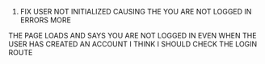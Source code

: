 1. FIX USER NOT INITIALIZED CAUSING THE YOU ARE NOT LOGGED IN ERRORS
 MORE

THE PAGE LOADS AND SAYS YOU ARE NOT LOGGED IN EVEN WHEN THE USER HAS CREATED AN ACCOUNT
I THINK I SHOULD CHECK THE LOGIN ROUTE